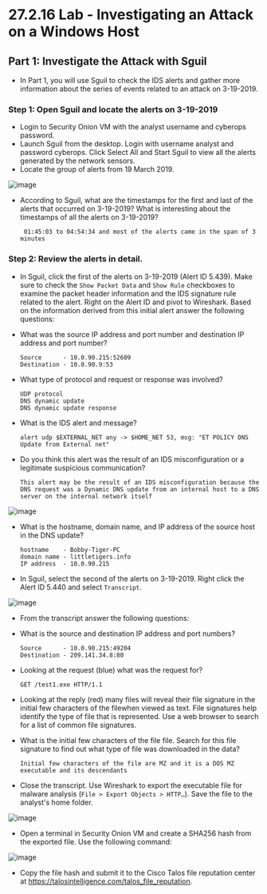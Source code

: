 # 27.2.16 Lab - Investigating an Attack on a Windows Host

## Part 1: Investigate the Attack with Sguil

* In Part 1, you will use Sguil to check the IDS alerts and gather more information about the series of events related to an attack on 3-19-2019.

### Step 1: Open Sguil and locate the alerts on 3-19-2019

* Login to Security Onion VM with the analyst username and cyberops password.
* Launch Sguil from the desktop. Login with username analyst and password cyberops. Click Select All and Start Sguil to view all the alerts generated by the network sensors.
* Locate the group of alerts from 19 March 2019.

![image](https://github.com/tousif13/CISCO_CyberOps/assets/33444140/7a133007-be63-46a0-8a78-415233596875)

* According to Sguil, what are the timestamps for the first and last of the alerts that occurred on 3-19-2019? What is interesting about the timestamps of all the alerts on 3-19-2019?

       01:45:03 to 04:54:34 and most of the alerts came in the span of 3 minutes

### Step 2: Review the alerts in detail.

* In Sguil, click the first of the alerts on 3-19-2019 (Alert ID 5.439). Make sure to check the `Show Packet Data` and `Show Rule` checkboxes to examine the packet header information and the IDS signature rule related to the alert. Right on the Alert ID and pivot to Wireshark. Based on the information derived from 
this initial alert answer the following questions:
* What was the source IP address and port number and destination IP address and port number?

      Source      - 10.0.90.215:52609
      Destination - 10.0.90.9:53

* What type of protocol and request or response was involved?

      UDP protocol
      DNS dynamic update
      DNS dynamic update response

* What is the IDS alert and message?

      alert udp $EXTERNAL_NET any -> $HOME_NET 53, msg: "ET POLICY DNS Update from External net"

* Do you think this alert was the result of an IDS misconfiguration or a legitimate suspicious communication?

      This alert may be the result of an IDS misconfiguration because the DNS request was a Dynamic DNS update from an internal host to a DNS server on the internal network itself

![image](https://github.com/tousif13/CISCO_CyberOps/assets/33444140/01d0460b-e457-49a3-a33f-6fc16fbe1798)

* What is the hostname, domain name, and IP address of the source host in the DNS update?

      hostname    - Bobby-Tiger-PC
      domain name - littletigers.info
      IP address  - 10.0.90.215

* In Sguil, select the second of the alerts on 3-19-2019. Right click the Alert ID 5.440 and select `Transcript`.

![image](https://github.com/tousif13/CISCO_CyberOps/assets/33444140/a1b964f3-424b-4409-8252-3a6e9d31e659)

* From the transcript answer the following questions:
* What is the source and destination IP address and port numbers?

      Source      - 10.0.90.215:49204
      Destination - 209.141.34.8:80

* Looking at the request (blue) what was the request for?

      GET /test1.exe HTTP/1.1

* Looking at the reply (red) many files will reveal their file signature in the initial few characters of the filewhen viewed as text. File signatures help identify the type of file that is represented. Use a web browser 
to search for a list of common file signatures.
* What is the initial few characters of the file file. Search for this file signature to find out what type of file was downloaded in the data?

      Initial few characters of the file are MZ and it is a DOS MZ executable and its descendants

* Close the transcript. Use Wireshark to export the executable file for malware analysis (`File > Export Objects > HTTP…`). Save the file to the analyst's home folder.

![image](https://github.com/tousif13/CISCO_CyberOps/assets/33444140/903c16f0-1571-4020-a366-5a700a2e3c92)

* Open a terminal in Security Onion VM and create a SHA256 hash from the exported file. Use the following command:

![image](https://github.com/tousif13/CISCO_CyberOps/assets/33444140/4ed93273-92f0-44aa-b109-1b89eaf85ba3)

* Copy the file hash and submit it to the Cisco Talos file reputation center at https://talosintelligence.com/talos_file_reputation.

